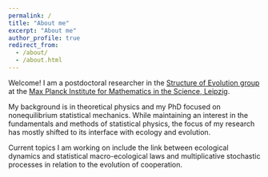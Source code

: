```yaml
---
permalink: /
title: "About me"
excerpt: "About me"
author_profile: true
redirect_from: 
  - /about/
  - /about.html
---
```


Welcome! I am a postdoctoral researcher in the
[Structure of Evolution group](https://www.smerlak.group/) 
at the [Max Planck Institute for Mathematics in the Science, Leipzig](https://www.mis.mpg.de/).

My background is in theoretical physics and my PhD focused on nonequilibrium statistical mechanics.
While maintaining an interest in the fundamentals and methods of statistical physics, 
the focus of my research has mostly shifted to its interface with ecology and evolution.

Current topics I am working on include the link between ecological dynamics
and statistical macro-ecological laws and multiplicative stochastic processes in relation to the evolution of cooperation.
